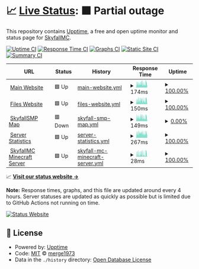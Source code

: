 # 📈 [Live Status](https://status.skyfallmc.cc): <!--live status--> **🟧 Partial outage**

This repository contains [Upptime](https://github.com/upptime/upptime), a free and open uptime monitor and status page for [SkyfallMC](https://play.skyfallmc.cc/).

[![Uptime CI](https://img.shields.io/github/actions/workflow/status/merge1973/skyfallmc-server-status/uptime.yml?branch=master&label=Uptime%20CI&logo=github&style=for-the-badge)](https://github.com/merge1973/skyfallmc-server-status/actions?query=workflow%3A%22Uptime+CI%22)
[![Response Time CI](https://img.shields.io/github/actions/workflow/status/merge1973/skyfallmc-server-status/response-time.yml?branch=master&label=Response%20Time%20CI&logo=github&style=for-the-badge)](https://github.com/merge1973/skyfallmc-server-status/actions?query=workflow%3A%22Response+Time+CI%22)
[![Graphs CI](https://img.shields.io/github/actions/workflow/status/merge1973/skyfallmc-server-status/graphs.yml?branch=master&label=Graphs%20CI&logo=github&style=for-the-badge)](https://github.com/merge1973/skyfallmc-server-status/actions?query=workflow%3A%22Graphs+CI%22)
[![Static Site CI](https://img.shields.io/github/actions/workflow/status/merge1973/skyfallmc-server-status/site.yml?branch=master&label=Static%20Site%20CI&logo=github&style=for-the-badge)](https://github.com/merge1973/skyfallmc-server-status/actions?query=workflow%3A%22Static+Site+CI%22)
[![Summary CI](https://img.shields.io/github/actions/workflow/status/merge1973/skyfallmc-server-status/summary.yml?branch=master&label=Summary%20CI&logo=github&style=for-the-badge)](https://github.com/merge1973/skyfallmc-server-status/actions?query=workflow%3A%22Summary+CI%22)

<!--start: status pages-->
<!-- This summary is generated by Upptime (https://github.com/upptime/upptime) -->
<!-- Do not edit this manually, your changes will be overwritten -->
<!-- prettier-ignore -->
| URL | Status | History | Response Time | Uptime |
| --- | ------ | ------- | ------------- | ------ |
| <img alt="" src="https://play.skyfallmc.cc/assets/favicon-32x32.svg" height="13"> [Main Website](https://play.skyfallmc.cc) | 🟩 Up | [main-website.yml](https://github.com/ethanchey/skyfallmc-server-status/commits/HEAD/history/main-website.yml) | <details><summary><img alt="Response time graph" src="./graphs/main-website/response-time-week.png" height="20"> 174ms</summary><br><a href="https://status.skyfallmc.cc/history/main-website"><img alt="Response time 164" src="https://img.shields.io/endpoint?url=https%3A%2F%2Fraw.githubusercontent.com%2Fethanchey%2Fskyfallmc-server-status%2FHEAD%2Fapi%2Fmain-website%2Fresponse-time.json"></a><br><a href="https://status.skyfallmc.cc/history/main-website"><img alt="24-hour response time 209" src="https://img.shields.io/endpoint?url=https%3A%2F%2Fraw.githubusercontent.com%2Fethanchey%2Fskyfallmc-server-status%2FHEAD%2Fapi%2Fmain-website%2Fresponse-time-day.json"></a><br><a href="https://status.skyfallmc.cc/history/main-website"><img alt="7-day response time 174" src="https://img.shields.io/endpoint?url=https%3A%2F%2Fraw.githubusercontent.com%2Fethanchey%2Fskyfallmc-server-status%2FHEAD%2Fapi%2Fmain-website%2Fresponse-time-week.json"></a><br><a href="https://status.skyfallmc.cc/history/main-website"><img alt="30-day response time 152" src="https://img.shields.io/endpoint?url=https%3A%2F%2Fraw.githubusercontent.com%2Fethanchey%2Fskyfallmc-server-status%2FHEAD%2Fapi%2Fmain-website%2Fresponse-time-month.json"></a><br><a href="https://status.skyfallmc.cc/history/main-website"><img alt="1-year response time 164" src="https://img.shields.io/endpoint?url=https%3A%2F%2Fraw.githubusercontent.com%2Fethanchey%2Fskyfallmc-server-status%2FHEAD%2Fapi%2Fmain-website%2Fresponse-time-year.json"></a></details> | <details><summary><a href="https://status.skyfallmc.cc/history/main-website">100.00%</a></summary><a href="https://status.skyfallmc.cc/history/main-website"><img alt="All-time uptime 74.25%" src="https://img.shields.io/endpoint?url=https%3A%2F%2Fraw.githubusercontent.com%2Fethanchey%2Fskyfallmc-server-status%2FHEAD%2Fapi%2Fmain-website%2Fuptime.json"></a><br><a href="https://status.skyfallmc.cc/history/main-website"><img alt="24-hour uptime 100.00%" src="https://img.shields.io/endpoint?url=https%3A%2F%2Fraw.githubusercontent.com%2Fethanchey%2Fskyfallmc-server-status%2FHEAD%2Fapi%2Fmain-website%2Fuptime-day.json"></a><br><a href="https://status.skyfallmc.cc/history/main-website"><img alt="7-day uptime 100.00%" src="https://img.shields.io/endpoint?url=https%3A%2F%2Fraw.githubusercontent.com%2Fethanchey%2Fskyfallmc-server-status%2FHEAD%2Fapi%2Fmain-website%2Fuptime-week.json"></a><br><a href="https://status.skyfallmc.cc/history/main-website"><img alt="30-day uptime 100.00%" src="https://img.shields.io/endpoint?url=https%3A%2F%2Fraw.githubusercontent.com%2Fethanchey%2Fskyfallmc-server-status%2FHEAD%2Fapi%2Fmain-website%2Fuptime-month.json"></a><br><a href="https://status.skyfallmc.cc/history/main-website"><img alt="1-year uptime 99.99%" src="https://img.shields.io/endpoint?url=https%3A%2F%2Fraw.githubusercontent.com%2Fethanchey%2Fskyfallmc-server-status%2FHEAD%2Fapi%2Fmain-website%2Fuptime-year.json"></a></details>
| <img alt="" src="https://play.skyfallmc.cc/assets/favicon-32x32.svg" height="13"> [Files Website](https://files.skyfallmc.cc) | 🟩 Up | [files-website.yml](https://github.com/ethanchey/skyfallmc-server-status/commits/HEAD/history/files-website.yml) | <details><summary><img alt="Response time graph" src="./graphs/files-website/response-time-week.png" height="20"> 150ms</summary><br><a href="https://status.skyfallmc.cc/history/files-website"><img alt="Response time 146" src="https://img.shields.io/endpoint?url=https%3A%2F%2Fraw.githubusercontent.com%2Fethanchey%2Fskyfallmc-server-status%2FHEAD%2Fapi%2Ffiles-website%2Fresponse-time.json"></a><br><a href="https://status.skyfallmc.cc/history/files-website"><img alt="24-hour response time 186" src="https://img.shields.io/endpoint?url=https%3A%2F%2Fraw.githubusercontent.com%2Fethanchey%2Fskyfallmc-server-status%2FHEAD%2Fapi%2Ffiles-website%2Fresponse-time-day.json"></a><br><a href="https://status.skyfallmc.cc/history/files-website"><img alt="7-day response time 150" src="https://img.shields.io/endpoint?url=https%3A%2F%2Fraw.githubusercontent.com%2Fethanchey%2Fskyfallmc-server-status%2FHEAD%2Fapi%2Ffiles-website%2Fresponse-time-week.json"></a><br><a href="https://status.skyfallmc.cc/history/files-website"><img alt="30-day response time 134" src="https://img.shields.io/endpoint?url=https%3A%2F%2Fraw.githubusercontent.com%2Fethanchey%2Fskyfallmc-server-status%2FHEAD%2Fapi%2Ffiles-website%2Fresponse-time-month.json"></a><br><a href="https://status.skyfallmc.cc/history/files-website"><img alt="1-year response time 146" src="https://img.shields.io/endpoint?url=https%3A%2F%2Fraw.githubusercontent.com%2Fethanchey%2Fskyfallmc-server-status%2FHEAD%2Fapi%2Ffiles-website%2Fresponse-time-year.json"></a></details> | <details><summary><a href="https://status.skyfallmc.cc/history/files-website">100.00%</a></summary><a href="https://status.skyfallmc.cc/history/files-website"><img alt="All-time uptime 74.27%" src="https://img.shields.io/endpoint?url=https%3A%2F%2Fraw.githubusercontent.com%2Fethanchey%2Fskyfallmc-server-status%2FHEAD%2Fapi%2Ffiles-website%2Fuptime.json"></a><br><a href="https://status.skyfallmc.cc/history/files-website"><img alt="24-hour uptime 100.00%" src="https://img.shields.io/endpoint?url=https%3A%2F%2Fraw.githubusercontent.com%2Fethanchey%2Fskyfallmc-server-status%2FHEAD%2Fapi%2Ffiles-website%2Fuptime-day.json"></a><br><a href="https://status.skyfallmc.cc/history/files-website"><img alt="7-day uptime 100.00%" src="https://img.shields.io/endpoint?url=https%3A%2F%2Fraw.githubusercontent.com%2Fethanchey%2Fskyfallmc-server-status%2FHEAD%2Fapi%2Ffiles-website%2Fuptime-week.json"></a><br><a href="https://status.skyfallmc.cc/history/files-website"><img alt="30-day uptime 100.00%" src="https://img.shields.io/endpoint?url=https%3A%2F%2Fraw.githubusercontent.com%2Fethanchey%2Fskyfallmc-server-status%2FHEAD%2Fapi%2Ffiles-website%2Fuptime-month.json"></a><br><a href="https://status.skyfallmc.cc/history/files-website"><img alt="1-year uptime 100.00%" src="https://img.shields.io/endpoint?url=https%3A%2F%2Fraw.githubusercontent.com%2Fethanchey%2Fskyfallmc-server-status%2FHEAD%2Fapi%2Ffiles-website%2Fuptime-year.json"></a></details>
| <img alt="" src="https://map.skyfallmc.cc/live-atlas/favicons/favicon.svg" height="13"> [SkyfallSMP Map](https://map.skyfallmc.cc) | 🟥 Down | [skyfall-smp-map.yml](https://github.com/ethanchey/skyfallmc-server-status/commits/HEAD/history/skyfall-smp-map.yml) | <details><summary><img alt="Response time graph" src="./graphs/skyfall-smp-map/response-time-week.png" height="20"> 149ms</summary><br><a href="https://status.skyfallmc.cc/history/skyfall-smp-map"><img alt="Response time 195" src="https://img.shields.io/endpoint?url=https%3A%2F%2Fraw.githubusercontent.com%2Fethanchey%2Fskyfallmc-server-status%2FHEAD%2Fapi%2Fskyfall-smp-map%2Fresponse-time.json"></a><br><a href="https://status.skyfallmc.cc/history/skyfall-smp-map"><img alt="24-hour response time 162" src="https://img.shields.io/endpoint?url=https%3A%2F%2Fraw.githubusercontent.com%2Fethanchey%2Fskyfallmc-server-status%2FHEAD%2Fapi%2Fskyfall-smp-map%2Fresponse-time-day.json"></a><br><a href="https://status.skyfallmc.cc/history/skyfall-smp-map"><img alt="7-day response time 149" src="https://img.shields.io/endpoint?url=https%3A%2F%2Fraw.githubusercontent.com%2Fethanchey%2Fskyfallmc-server-status%2FHEAD%2Fapi%2Fskyfall-smp-map%2Fresponse-time-week.json"></a><br><a href="https://status.skyfallmc.cc/history/skyfall-smp-map"><img alt="30-day response time 174" src="https://img.shields.io/endpoint?url=https%3A%2F%2Fraw.githubusercontent.com%2Fethanchey%2Fskyfallmc-server-status%2FHEAD%2Fapi%2Fskyfall-smp-map%2Fresponse-time-month.json"></a><br><a href="https://status.skyfallmc.cc/history/skyfall-smp-map"><img alt="1-year response time 195" src="https://img.shields.io/endpoint?url=https%3A%2F%2Fraw.githubusercontent.com%2Fethanchey%2Fskyfallmc-server-status%2FHEAD%2Fapi%2Fskyfall-smp-map%2Fresponse-time-year.json"></a></details> | <details><summary><a href="https://status.skyfallmc.cc/history/skyfall-smp-map">0.00%</a></summary><a href="https://status.skyfallmc.cc/history/skyfall-smp-map"><img alt="All-time uptime 73.16%" src="https://img.shields.io/endpoint?url=https%3A%2F%2Fraw.githubusercontent.com%2Fethanchey%2Fskyfallmc-server-status%2FHEAD%2Fapi%2Fskyfall-smp-map%2Fuptime.json"></a><br><a href="https://status.skyfallmc.cc/history/skyfall-smp-map"><img alt="24-hour uptime 0.00%" src="https://img.shields.io/endpoint?url=https%3A%2F%2Fraw.githubusercontent.com%2Fethanchey%2Fskyfallmc-server-status%2FHEAD%2Fapi%2Fskyfall-smp-map%2Fuptime-day.json"></a><br><a href="https://status.skyfallmc.cc/history/skyfall-smp-map"><img alt="7-day uptime 0.00%" src="https://img.shields.io/endpoint?url=https%3A%2F%2Fraw.githubusercontent.com%2Fethanchey%2Fskyfallmc-server-status%2FHEAD%2Fapi%2Fskyfall-smp-map%2Fuptime-week.json"></a><br><a href="https://status.skyfallmc.cc/history/skyfall-smp-map"><img alt="30-day uptime 70.35%" src="https://img.shields.io/endpoint?url=https%3A%2F%2Fraw.githubusercontent.com%2Fethanchey%2Fskyfallmc-server-status%2FHEAD%2Fapi%2Fskyfall-smp-map%2Fuptime-month.json"></a><br><a href="https://status.skyfallmc.cc/history/skyfall-smp-map"><img alt="1-year uptime 97.53%" src="https://img.shields.io/endpoint?url=https%3A%2F%2Fraw.githubusercontent.com%2Fethanchey%2Fskyfallmc-server-status%2FHEAD%2Fapi%2Fskyfall-smp-map%2Fuptime-year.json"></a></details>
| <img alt="" src="https://play.skyfallmc.cc/assets/favicon-32x32.svg" height="13"> [Server Statistics](https://stats.skyfallmc.cc) | 🟩 Up | [server-statistics.yml](https://github.com/ethanchey/skyfallmc-server-status/commits/HEAD/history/server-statistics.yml) | <details><summary><img alt="Response time graph" src="./graphs/server-statistics/response-time-week.png" height="20"> 267ms</summary><br><a href="https://status.skyfallmc.cc/history/server-statistics"><img alt="Response time 264" src="https://img.shields.io/endpoint?url=https%3A%2F%2Fraw.githubusercontent.com%2Fethanchey%2Fskyfallmc-server-status%2FHEAD%2Fapi%2Fserver-statistics%2Fresponse-time.json"></a><br><a href="https://status.skyfallmc.cc/history/server-statistics"><img alt="24-hour response time 295" src="https://img.shields.io/endpoint?url=https%3A%2F%2Fraw.githubusercontent.com%2Fethanchey%2Fskyfallmc-server-status%2FHEAD%2Fapi%2Fserver-statistics%2Fresponse-time-day.json"></a><br><a href="https://status.skyfallmc.cc/history/server-statistics"><img alt="7-day response time 267" src="https://img.shields.io/endpoint?url=https%3A%2F%2Fraw.githubusercontent.com%2Fethanchey%2Fskyfallmc-server-status%2FHEAD%2Fapi%2Fserver-statistics%2Fresponse-time-week.json"></a><br><a href="https://status.skyfallmc.cc/history/server-statistics"><img alt="30-day response time 248" src="https://img.shields.io/endpoint?url=https%3A%2F%2Fraw.githubusercontent.com%2Fethanchey%2Fskyfallmc-server-status%2FHEAD%2Fapi%2Fserver-statistics%2Fresponse-time-month.json"></a><br><a href="https://status.skyfallmc.cc/history/server-statistics"><img alt="1-year response time 262" src="https://img.shields.io/endpoint?url=https%3A%2F%2Fraw.githubusercontent.com%2Fethanchey%2Fskyfallmc-server-status%2FHEAD%2Fapi%2Fserver-statistics%2Fresponse-time-year.json"></a></details> | <details><summary><a href="https://status.skyfallmc.cc/history/server-statistics">100.00%</a></summary><a href="https://status.skyfallmc.cc/history/server-statistics"><img alt="All-time uptime 74.25%" src="https://img.shields.io/endpoint?url=https%3A%2F%2Fraw.githubusercontent.com%2Fethanchey%2Fskyfallmc-server-status%2FHEAD%2Fapi%2Fserver-statistics%2Fuptime.json"></a><br><a href="https://status.skyfallmc.cc/history/server-statistics"><img alt="24-hour uptime 100.00%" src="https://img.shields.io/endpoint?url=https%3A%2F%2Fraw.githubusercontent.com%2Fethanchey%2Fskyfallmc-server-status%2FHEAD%2Fapi%2Fserver-statistics%2Fuptime-day.json"></a><br><a href="https://status.skyfallmc.cc/history/server-statistics"><img alt="7-day uptime 100.00%" src="https://img.shields.io/endpoint?url=https%3A%2F%2Fraw.githubusercontent.com%2Fethanchey%2Fskyfallmc-server-status%2FHEAD%2Fapi%2Fserver-statistics%2Fuptime-week.json"></a><br><a href="https://status.skyfallmc.cc/history/server-statistics"><img alt="30-day uptime 100.00%" src="https://img.shields.io/endpoint?url=https%3A%2F%2Fraw.githubusercontent.com%2Fethanchey%2Fskyfallmc-server-status%2FHEAD%2Fapi%2Fserver-statistics%2Fuptime-month.json"></a><br><a href="https://status.skyfallmc.cc/history/server-statistics"><img alt="1-year uptime 99.98%" src="https://img.shields.io/endpoint?url=https%3A%2F%2Fraw.githubusercontent.com%2Fethanchey%2Fskyfallmc-server-status%2FHEAD%2Fapi%2Fserver-statistics%2Fuptime-year.json"></a></details>
| <img alt="" src="https://play.skyfallmc.cc/assets/favicon-32x32.svg" height="13"> [SkyfallMC Minecraft Server](play.skyfallmc.cc) | 🟩 Up | [skyfall-mc-minecraft-server.yml](https://github.com/ethanchey/skyfallmc-server-status/commits/HEAD/history/skyfall-mc-minecraft-server.yml) | <details><summary><img alt="Response time graph" src="./graphs/skyfall-mc-minecraft-server/response-time-week.png" height="20"> 28ms</summary><br><a href="https://status.skyfallmc.cc/history/skyfall-mc-minecraft-server"><img alt="Response time 26" src="https://img.shields.io/endpoint?url=https%3A%2F%2Fraw.githubusercontent.com%2Fethanchey%2Fskyfallmc-server-status%2FHEAD%2Fapi%2Fskyfall-mc-minecraft-server%2Fresponse-time.json"></a><br><a href="https://status.skyfallmc.cc/history/skyfall-mc-minecraft-server"><img alt="24-hour response time 38" src="https://img.shields.io/endpoint?url=https%3A%2F%2Fraw.githubusercontent.com%2Fethanchey%2Fskyfallmc-server-status%2FHEAD%2Fapi%2Fskyfall-mc-minecraft-server%2Fresponse-time-day.json"></a><br><a href="https://status.skyfallmc.cc/history/skyfall-mc-minecraft-server"><img alt="7-day response time 28" src="https://img.shields.io/endpoint?url=https%3A%2F%2Fraw.githubusercontent.com%2Fethanchey%2Fskyfallmc-server-status%2FHEAD%2Fapi%2Fskyfall-mc-minecraft-server%2Fresponse-time-week.json"></a><br><a href="https://status.skyfallmc.cc/history/skyfall-mc-minecraft-server"><img alt="30-day response time 21" src="https://img.shields.io/endpoint?url=https%3A%2F%2Fraw.githubusercontent.com%2Fethanchey%2Fskyfallmc-server-status%2FHEAD%2Fapi%2Fskyfall-mc-minecraft-server%2Fresponse-time-month.json"></a><br><a href="https://status.skyfallmc.cc/history/skyfall-mc-minecraft-server"><img alt="1-year response time 26" src="https://img.shields.io/endpoint?url=https%3A%2F%2Fraw.githubusercontent.com%2Fethanchey%2Fskyfallmc-server-status%2FHEAD%2Fapi%2Fskyfall-mc-minecraft-server%2Fresponse-time-year.json"></a></details> | <details><summary><a href="https://status.skyfallmc.cc/history/skyfall-mc-minecraft-server">100.00%</a></summary><a href="https://status.skyfallmc.cc/history/skyfall-mc-minecraft-server"><img alt="All-time uptime 74.22%" src="https://img.shields.io/endpoint?url=https%3A%2F%2Fraw.githubusercontent.com%2Fethanchey%2Fskyfallmc-server-status%2FHEAD%2Fapi%2Fskyfall-mc-minecraft-server%2Fuptime.json"></a><br><a href="https://status.skyfallmc.cc/history/skyfall-mc-minecraft-server"><img alt="24-hour uptime 100.00%" src="https://img.shields.io/endpoint?url=https%3A%2F%2Fraw.githubusercontent.com%2Fethanchey%2Fskyfallmc-server-status%2FHEAD%2Fapi%2Fskyfall-mc-minecraft-server%2Fuptime-day.json"></a><br><a href="https://status.skyfallmc.cc/history/skyfall-mc-minecraft-server"><img alt="7-day uptime 100.00%" src="https://img.shields.io/endpoint?url=https%3A%2F%2Fraw.githubusercontent.com%2Fethanchey%2Fskyfallmc-server-status%2FHEAD%2Fapi%2Fskyfall-mc-minecraft-server%2Fuptime-week.json"></a><br><a href="https://status.skyfallmc.cc/history/skyfall-mc-minecraft-server"><img alt="30-day uptime 100.00%" src="https://img.shields.io/endpoint?url=https%3A%2F%2Fraw.githubusercontent.com%2Fethanchey%2Fskyfallmc-server-status%2FHEAD%2Fapi%2Fskyfall-mc-minecraft-server%2Fuptime-month.json"></a><br><a href="https://status.skyfallmc.cc/history/skyfall-mc-minecraft-server"><img alt="1-year uptime 99.98%" src="https://img.shields.io/endpoint?url=https%3A%2F%2Fraw.githubusercontent.com%2Fethanchey%2Fskyfallmc-server-status%2FHEAD%2Fapi%2Fskyfall-mc-minecraft-server%2Fuptime-year.json"></a></details>

<!--end: status pages-->

📈 [**Visit our status website →**](https://status.skyfallmc.cc)

**Note:** Response times, graphs, and this file are updated around every 4 hours. Server statuses are updated as quickly as possible but is limited due to GitHub Actions not running on time.

[![Status Website](https://img.shields.io/website?down_color=red&down_message=down&label=Status%20Website&logo=googlechrome&logoColor=white&style=for-the-badge&up_message=up&url=https%3A%2F%2Fstatus.skyfallmc.cc)](https://status.skyfallmc.cc/)

## 📄 License

- Powered by: [Upptime](https://github.com/upptime/upptime)
- Code: [MIT](./LICENSE) © [merge1973](https://status.skyfallmc.cc)
- Data in the `./history` directory: [Open Database License](https://opendatacommons.org/licenses/odbl/1-0/)
